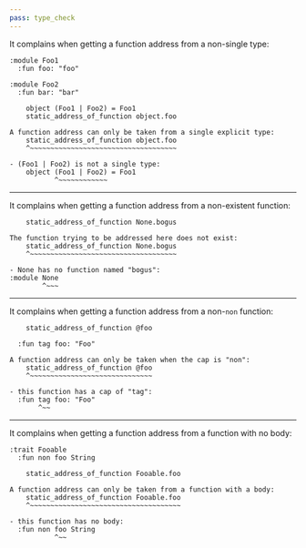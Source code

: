 ```yaml
---
pass: type_check
---
```


It complains when getting a function address from a non-single type:

```savi
:module Foo1
  :fun foo: "foo"

:module Foo2
  :fun bar: "bar"
```
```savi
    object (Foo1 | Foo2) = Foo1
    static_address_of_function object.foo
```
```error
A function address can only be taken from a single explicit type:
    static_address_of_function object.foo
    ^~~~~~~~~~~~~~~~~~~~~~~~~~~~~~~~~~~~~

- (Foo1 | Foo2) is not a single type:
    object (Foo1 | Foo2) = Foo1
           ^~~~~~~~~~~~~
```

---

It complains when getting a function address from a non-existent function:

```savi
    static_address_of_function None.bogus
```
```error
The function trying to be addressed here does not exist:
    static_address_of_function None.bogus
    ^~~~~~~~~~~~~~~~~~~~~~~~~~~~~~~~~~~~~

- None has no function named "bogus":
:module None
        ^~~~
```

---

It complains when getting a function address from a non-`non` function:

```savi
    static_address_of_function @foo

  :fun tag foo: "Foo"
```
```error
A function address can only be taken when the cap is "non":
    static_address_of_function @foo
    ^~~~~~~~~~~~~~~~~~~~~~~~~~~~~~~

- this function has a cap of "tag":
  :fun tag foo: "Foo"
       ^~~
```

---

It complains when getting a function address from a function with no body:

```savi
:trait Fooable
  :fun non foo String
```
```savi
    static_address_of_function Fooable.foo
```
```error
A function address can only be taken from a function with a body:
    static_address_of_function Fooable.foo
    ^~~~~~~~~~~~~~~~~~~~~~~~~~~~~~~~~~~~~~

- this function has no body:
  :fun non foo String
           ^~~
```
